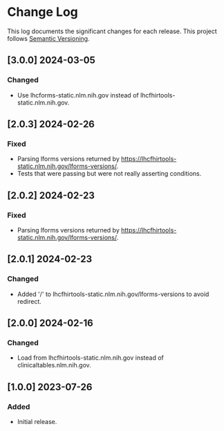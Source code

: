 # Change Log

This log documents the significant changes for each release.
This project follows [Semantic Versioning](http://semver.org/).

## [3.0.0] 2024-03-05
### Changed
- Use lhcforms-static.nlm.nih.gov instead of lhcfhirtools-static.nlm.nih.gov.

## [2.0.3] 2024-02-26
### Fixed
- Parsing lforms versions returned by https://lhcfhirtools-static.nlm.nih.gov/lforms-versions/.
- Tests that were passing but were not really asserting conditions.

## [2.0.2] 2024-02-23
### Fixed
- Parsing lforms versions returned by https://lhcfhirtools-static.nlm.nih.gov/lforms-versions/.

## [2.0.1] 2024-02-23
### Changed
- Added '/' to lhcfhirtools-static.nlm.nih.gov/lforms-versions to avoid redirect.

## [2.0.0] 2024-02-16
### Changed
- Load from lhcfhirtools-static.nlm.nih.gov instead of clinicaltables.nlm.nih.gov.

## [1.0.0] 2023-07-26
### Added
- Initial release.
